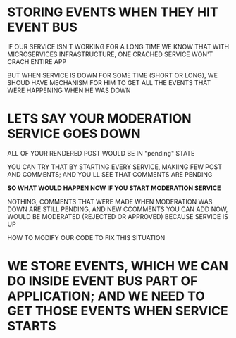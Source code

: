 # STORING EVENTS WHEN THEY HIT EVENT BUS

IF OUR SERVICE ISN'T WORKING FOR A LONG TIME WE KNOW THAT WITH MICROSERVICES INFRASTRUCTURE, ONE CRACHED SERVICE WON'T CRACH ENTIRE APP

BUT WHEN SERVICE IS DOWN FOR SOME TIME (SHORT OR LONG), WE SHOUD HAVE MECHANISM FOR HIM TO GET ALL THE EVENTS THAT WERE HAPPENING WHEN HE WAS DOWN

# LETS SAY YOUR MODERATION SERVICE GOES DOWN

ALL OF YOUR RENDERED POST WOULD BE IN "pending" STATE

YOU CAN TRY THAT BY STARTING EVERY SERVICE, MAKIING FEW POST AND COMMENTS; AND YOU'LL SEE THAT COMMENTS ARE PENDING

**SO WHAT WOULD HAPPEN NOW IF YOU START MODERATION SERVICE**

NOTHING, COMMENTS THAT WERE MADE WHEN MODERATION WAS DOWN ARE STILL PENDING, AND NEW CCOMMENTS YOU CAN ADD NOW, WOULD BE MODERATED (REJECTED OR APPROVED) BECAUSE SERVICE IS UP

HOW TO MODIFY OUR CODE TO FIX THIS SITUATION

# WE STORE EVENTS, WHICH WE CAN DO INSIDE EVENT BUS PART OF APPLICATION; AND WE NEED TO GET THOSE EVENTS WHEN SERVICE STARTS

